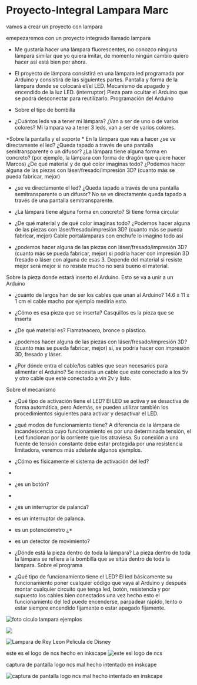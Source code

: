 # Proyecto-Integral Lampara Marc
vamos a crear un proyecto con lampara 

emepezaremos con un proyecto integrado llamado lampara  

* Me gustaría hacer una lámpara fluorescentes, no conozco ninguna lámpara similar que yo quiera imitar, de momento ningún cambio quiero hacer así está bien por ahora.

* El proyecto de lámpara consistirá en una lámpara led programada por Arduino y consistirá de las siguientes partes.
Pantalla y forma de la lámpara donde se colocará el/el LED.
Mecanismo de apagado y encendido de la luz LED. (interruptor)
Pieza para ocultar el Arduino que se podrá desconectar para reutilizarlo.
Programación del Arduino

* Sobre el tipo de bombilla
* ¿Cuántos leds va a tener mi lámpara? ¿Van a ser de uno o de varios colores? Mi lampara va a tener 3 leds, van a ser de varios colores.

*Sobre la pantalla y el soporte
*
En la lámpara que vas a hacer ¿se ve directamente el led? ¿Queda tapado a través de una pantalla semitransparente o un difusor?
¿La lámpara tiene alguna forma en concreto? (por ejemplo, la lámpara con forma de dragón que quiere hacer Marcos)
¿De qué material y de qué color imaginas todo? ¿Podemos hacer alguna de las piezas con láser/fresado/impresión 3D? (cuanto más se pueda fabricar, mejor)

* ¿se ve directamente el led? ¿Queda tapado a través de una pantalla semitransparente o un difusor? No se ve directamente queda tapado a través de una pantalla semitransparente.
* ¿La lámpara tiene alguna forma en concreto? Si tiene forma circular
* ¿De qué material y de qué color imaginas todo? ¿Podemos hacer alguna de las piezas con láser/fresado/impresión 3D? (cuanto más se pueda fabricar, mejor)
Cable portalámparas con enchufe lo imagino todo así

* ¿podemos hacer alguna de las piezas con láser/fresado/impresión 3D? (cuanto más se pueda fabricar, mejor)
si podría hacer con impresión 3D fresado o láser con alguna de esas 3. Depende del material si resiste mejor será mejor si no resiste mucho no será bueno el material.

Sobre la pieza donde estará inserto el Arduino.
Esto se va a unir a un Arduino
* ¿cuánto de largos han de ser los cables que unan al Arduino?
14.6 x 11 x 1 cm el cable macho por ejemplo mediría esto.

* ¿Cómo es esa pieza que se inserta? Casquillos es la pieza que se inserta

* ¿De qué material es? Fiamateacero, bronce o plástico.

* ¿podemos hacer alguna de las piezas con láser/fresado/impresión 3D? (cuanto más se pueda fabricar, mejor)
si, se podría hacer con impresión 3D, fresado y láser.

* ¿Por dónde entra el cable/los cables que sean necesarios para alimentar el Arduino? Se necesita un cable que este conectado a los 5v  y otro cable que esté conectado a vin 2v  y listo.

Sobre el mecanismo
* ¿Qué tipo de activación tiene el LED?
El LED se activa y se desactiva de forma automática, pero Además, se pueden utilizar también los procedimientos siguientes para activar y desactivar el LED.

* ¿qué modos de funcionamiento tiene?
A diferencia de la lámpara de incandescencia cuyo funcionamiento es por una determinada tensión, el Led funcionan por la corriente que los atraviesa. Su conexión a una fuente de tensión constante debe estar protegida por una resistencia limitadora, veremos más adelante algunos ejemplos.

* ¿Cómo es físicamente el sistema de activación del led?
*
* ¿es un botón?
*
* ¿es un interruptor de palanca?
* es un interruptor de palanca.
* es un potenciómetro ¿*
* es un detector de movimiento?

* ¿Dónde está la pieza dentro de toda la lámpara? La pieza dentro de toda la lámpara se refiere a la bombilla que se sitúa dentro de toda la lámpara.
Sobre el programa

* ¿Qué tipo de funcionamiento tiene el LED? El led básicamente su funcionamiento poner cualquier código que vaya al Arduino y después montar cualquier circuito que tenga led, botón, resistencia y por supuesto los cables bien conectados una vez hecho esto el funcionamiento del led puede encenderse, parpadear rápido, lento o estar siempre encendido fijamente o estar apagado fijamente.

![foto ciculo lampara ejemplos](https://github.com/marc125678/Proyecto-Lampara/blob/main/circulo%20lampara%20.png)

![](https://github.com/marc125678/Proyecto-Lampara/blob/main/lampara%20en%20negra%20y%20blanca.jpg)

![Lampara de Rey Leon Pelicula de Disney](https://github.com/marc125678/Proyecto-Lampara/blob/main/rey%20leon%20disney%20.jpg)

   este es el logo de ncs hecho en inkscape
![este esl logo de ncs](https://raw.githubusercontent.com/marc125678/Proyecto-Lampara/main/Captura%20de%20pantalla%20de%202021-04-29%2012-39-04.png)

captura de pantalla logo ncs mal hecho intentado en inskcape

![captura de pantalla logo ncs mal hecho intentado en inskcape](https://raw.githubusercontent.com/marc125678/Proyecto-Lampara/main/Captura%20de%20pantalla%20de%202021-04-29%2010-29-16.png)
